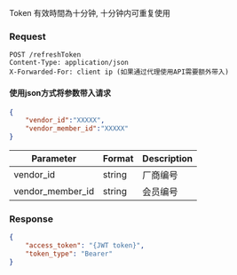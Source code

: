 Token 有效時間為十分钟﻿, 十分钟内可重复使用

### Request
```http request
POST /refreshToken
Content-Type: application/json
X-Forwarded-For: client ip (如果通过代理使用API需要额外带入)
```
#### **使用json方式将参数带入请求**

```json
{
    "vendor_id":"XXXXX",
    "vendor_member_id":"XXXXX"
}
```
| Parameter | Format | Description |
| ------ | ------ | ------ |
| vendor_id | string | 厂商编号 |
| vendor_member_id | string | 会员编号 |

### Response
```json
{
    "access_token": "{JWT token}",
    "token_type": "Bearer"
}
```